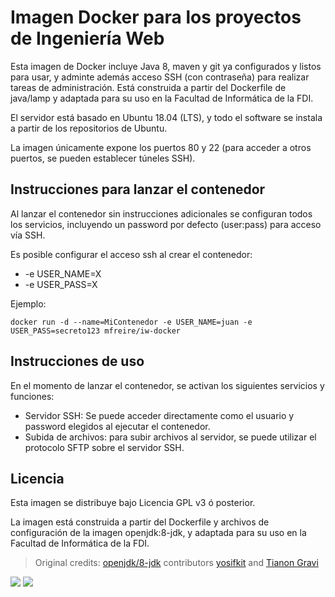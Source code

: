 # Imagen Docker para los proyectos de Ingeniería Web

Esta imagen de Docker incluye Java 8, maven y git ya configurados y listos para usar, y adminte además acceso SSH (con contraseña) para realizar tareas de administración. Está construida a partir del Dockerfile de java/lamp y adaptada para su uso en la Facultad de Informática de la FDI.

El servidor está basado en Ubuntu 18.04 (LTS), y todo el software se instala a partir de los repositorios de Ubuntu.

La imagen únicamente expone los puertos 80 y 22 (para acceder a otros puertos, se pueden establecer túneles SSH).


## Instrucciones para lanzar el contenedor

Al lanzar el contenedor sin instrucciones adicionales se configuran todos los servicios, incluyendo un password por defecto (user:pass) para acceso vía SSH.

Es posible configurar el acceso ssh al crear el contenedor:

* -e USER_NAME=X
* -e USER_PASS=X

Ejemplo:

```
docker run -d --name=MiContenedor -e USER_NAME=juan -e USER_PASS=secreto123 mfreire/iw-docker
```

## Instrucciones de uso

En el momento de lanzar el contenedor, se activan los siguientes servicios y funciones:

* Servidor SSH: Se puede acceder directamente como el usuario y password elegidos al ejecutar el contenedor.
* Subida de archivos: para subir archivos al servidor, se puede utilizar el protocolo SFTP sobre el servidor SSH.

## Licencia

Esta imagen se distribuye bajo Licencia GPL v3 ó posterior. 

La imagen está construida a partir del Dockerfile y archivos de configuración de la imagen openjdk:8-jdk, y adaptada para su uso en la Facultad de Informática de la FDI.

> Original credits: [openjdk/8-jdk](https://github.com/docker-library/openjdk/blob/master/8/jdk/Dockerfile) contributors [yosifkit](https://github.com/yosifkit) and [Tianon Gravi](https://github.com/tianon)

[![](https://images.microbadger.com/badges/image/mfreire/iw-docker.svg)](https://microbadger.com/images/mfreire/iw-docker "Get your own image badge on microbadger.com") [![](https://images.microbadger.com/badges/version/mfreire/iw-docker.svg)](https://microbadger.com/images/mfreire/iw-docker "Get your own version badge on microbadger.com")
